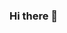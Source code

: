 ### Hi there 👋

<!--
**tausifaman222/tausifaman222** is a ✨ _special_ ✨ repository because its `README.md` (this file) appears on your GitHub profile.

Here are some ideas to get you started:

- 🔭 I’m currently working on Gaming ROG Setup
- 🌱 I’m currently learning Front-End Development
- 👯 I’m looking to collaborate on Internships& Startup Friends
- 🤔 I’m looking for help with 
- 💬 Ask me about ...
- 📫 How to reach me: 24*7 All Social Media
- 😄 Pronouns: ...
- ⚡ Fun fact: I m foodie 
-->
